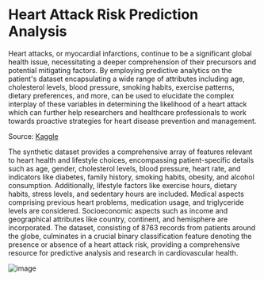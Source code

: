 # Heart Attack Risk Prediction Analysis
Heart attacks, or myocardial infarctions, continue to be a significant global health issue, necessitating a deeper comprehension of their precursors and potential mitigating factors. By employing predictive analytics on the patient's dataset encapsulating a wide range of attributes including age, cholesterol levels, blood pressure, smoking habits, exercise patterns, dietary preferences, and more, can be used to elucidate the complex interplay of these variables in determining the likelihood of a heart attack which can further help researchers and healthcare professionals to work towards proactive strategies for heart disease prevention and management. 

Source: [Kaggle](https://www.kaggle.com/datasets/iamsouravbanerjee/heart-attack-prediction-dataset/data)

The synthetic dataset provides a comprehensive array of features relevant to heart health and lifestyle choices, encompassing patient-specific details such as age, gender, cholesterol levels, blood pressure, heart rate, and indicators like diabetes, family history, smoking habits, obesity, and alcohol consumption. Additionally, lifestyle factors like exercise hours, dietary habits, stress levels, and sedentary hours are included. Medical aspects comprising previous heart problems, medication usage, and triglyceride levels are considered. Socioeconomic aspects such as income and geographical attributes like country, continent, and hemisphere are incorporated. The dataset, consisting of 8763 records from patients around the globe, culminates in a crucial binary classification feature denoting the presence or absence of a heart attack risk, providing a comprehensive resource for predictive analysis and research in cardiovascular health.

![image](https://github.com/Ilackkeya/Heart_Attack_Risk_Prediction_Analysis/assets/66105814/001521c7-44b0-4468-90e6-381a99f48d22)

